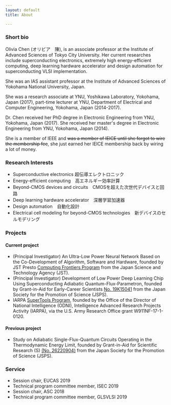 ```yaml
---
layout: default
title: About

---
```

### **Short bio**

Olivia Chen (オリビア　陳), is an associate professor at the Institute of Advanced Sciences of Tokyo City University. Her current researches include superconducting electronics, extremely high energy-efficient computing, deep learning hardware accelerator and design automation for superconducting VLSI implementation.

She was an IAS assistant professor at the  Institute of Advanced Sciences of Yokohama National University, Japan.

She was a research associate at YNU, Yoshikawa Laboratory, Yokohama, Japan (2017), part-time lecturer at YNU, Department of Electrical and Computer Engineering, Yokohama, Japan (2014-2017).

Dr. Chen received her PhD degree in Electronic Engineering from YNU, Yokohama, Japan (2017). She received her master's degree in Electronic Engineering from YNU, Yokohama, Japan (2014).

She is a member of IEEE and ~~was a member of IEICE until she forgot to wire the membership fee~~, she just earned her IEICE membership back by wiring a lot of money.

### **Research Interests**

* Superconductive electronics 超伝導エレクトロニック
* Energy-efficient computing　高エネルギー効率計算
* Beyond-CMOS devices and circuits　CMOSを超えた次世代デバイスと回路
* Deep learning hardware accelerator　深層学習加速器
* Design automation　自動化設計
* Electrical cell modeling for beyond-CMOS technologies　新デバイスのセルモデリング

### **Projects**

#### **Current project**

* (Principal Investigator) An Ultra-Low Power Neural Network Based on the Co-Development of Algorithm, Software and Hardware, founded by JST Presto [Computing Frontiers Program](https://www.jst.go.jp/kisoken/presto/en/project/1112087/1112087_2019.html) from the Japan Science and Technology Agency (JST).
* (Principal Investigator) Development of Low Power Deep Learning Chip Using Superconducting Adiabatic Quantum-Flux-Parametron, founded by Grant-in-Aid for Early-Career Scientists [No. 19K15041](https://kaken.nii.ac.jp/en/grant/KAKENHI-PROJECT-19K15041/) from the Japan Society for the Promotion of Science (JSPS).
* IARPA [SuperTools Program](https://www.iarpa.gov/index.php/research-programs/supertools), founded by the Office of the Director of National Intelligence (ODNI), Intelligence Advanced Research Projects Activity (IARPA), via the U.S. Army Research Office grant W911NF-17-1-0120.

#### **Previous project**

* Study on Adiabatic Single-Flux-Quantum Circuits Operating in the Thermodynamic Energy Limit, founded by Grant-in-Aid for Scientific Research (S) [(No. 26220904)](https://www.jsps.go.jp/j-grantsinaid/12_kiban/ichiran_26/e-data/h26_e3404_yoshikawa.pdf) from the Japan Society for the Promotion of Science (JSPS).

### **Service**

* Session chair, EUCAS 2019
* Technical program committee member, ISEC 2019
* Session chair, ASC 2018
* Technical program committee member, GLSVLSI 2019